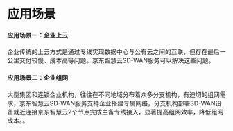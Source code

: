 # 应用场景
      
#### 应用场景一：企业上云
企业传统的上云方式是通过专线实现数据中心与公有云之间的互联，但存在最后一公里交付较慢、成本高等问题。京东智慧云SD-WAN服务可以解决这些问题。


#### 应用场景二：企业组网
大型集团和连锁企业机构，往往在不同地域分布着众多分支机构，有迫切的组网需求，京东智慧云SD-WAN服务支持企业搭建专属网络，分支机构部署SD-WAN设备就近连接京东智慧云2个节点完成主备专线接入，显著提高组网效率，降低组网成本。。
